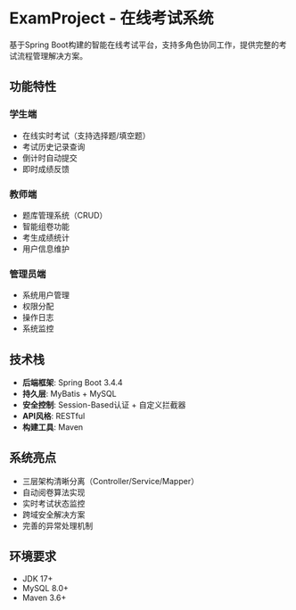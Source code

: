 # ExamProject - 在线考试系统

基于Spring Boot构建的智能在线考试平台，支持多角色协同工作，提供完整的考试流程管理解决方案。

## 功能特性

### 学生端
- 在线实时考试（支持选择题/填空题）
- 考试历史记录查询
- 倒计时自动提交
- 即时成绩反馈

### 教师端
- 题库管理系统（CRUD）
- 智能组卷功能
- 考生成绩统计
- 用户信息维护

### 管理员端
- 系统用户管理
- 权限分配
- 操作日志
- 系统监控

## 技术栈
- **后端框架**: Spring Boot 3.4.4
- **持久层**: MyBatis + MySQL
- **安全控制**: Session-Based认证 + 自定义拦截器
- **API风格**: RESTful
- **构建工具**: Maven

## 系统亮点
- 三层架构清晰分离（Controller/Service/Mapper）
- 自动阅卷算法实现
- 实时考试状态监控
- 跨域安全解决方案
- 完善的异常处理机制

## 环境要求
- JDK 17+
- MySQL 8.0+
- Maven 3.6+

